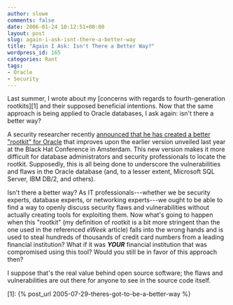 ```yaml
---
author: slowe
comments: false
date: 2006-01-24 10:12:51+00:00
layout: post
slug: again-i-ask-isnt-there-a-better-way
title: "Again I Ask: Isn't There a Better Way?"
wordpress_id: 165
categories: Rant
tags:
- Oracle
- Security
---
```


Last summer, I wrote about my [concerns with regards to fourth-generation rootkits][1] and their supposed beneficial intentions. Now that the same approach is being applied to Oracle databases, I ask again: isn't there a better way?

A security researcher recently [announced that he has created a better "rootkit" for Oracle](http://www.eweek.com/article2/0,1759,1914465,00.asp) that improves upon the earlier version unveiled last year at the Black Hat Conference in Amsterdam. This new version makes it more difficult for database administrators and security professionals to locate the rootkit. Supposedly, this is all being done to underscore the vulnerabilities and flaws in the Oracle database (and, to a lesser extent, Microsoft SQL Server, IBM DB/2, and others).

Isn't there a better way? As IT professionals---whether we be security experts, database experts, or networking experts---we ought to be able to find a way to openly discuss security flaws and vulnerabilities without actually creating tools for exploiting them. Now what's going to happen when this "rootkit" (my definition of rootkit is a bit more stringent than the one used in the referenced _eWeek_ article) falls into the wrong hands and is used to steal hundreds of thousands of credit card numbers from a leading financial institution? What if it was _**YOUR**_ financial institution that was compromised using this tool? Would you still be in favor of this approach then?

I suppose that's the real value behind open source software; the flaws and vulnerabilities are out there for anyone to see in the source code itself.

[1]: {% post_url 2005-07-29-theres-got-to-be-a-better-way %}
